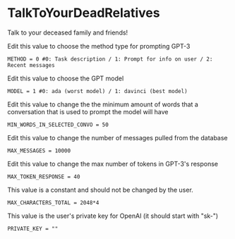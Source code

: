 # TalkToYourDeadRelatives
Talk to your deceased family and friends!

Edit this value to choose the method type for prompting GPT-3

```METHOD = 0 #0: Task description / 1: Prompt for info on user / 2: Recent messages```

Edit this value to choose the GPT model

```MODEL = 1 #0: ada (worst model) / 1: davinci (best model)```

Edit this value to change the the minimum amount of words that a conversation that is used to prompt the model will have

```MIN_WORDS_IN_SELECTED_CONVO = 50```

Edit this value to change the number of messages pulled from the database

```MAX_MESSAGES = 10000```

Edit this value to change the max number of tokens in GPT-3's response

```MAX_TOKEN_RESPONSE = 40```

This value is a constant and should not be changed by the user. 

```MAX_CHARACTERS_TOTAL = 2048*4```

This value is the user's private key for OpenAI (it should start with "sk-")

```PRIVATE_KEY = ""```
